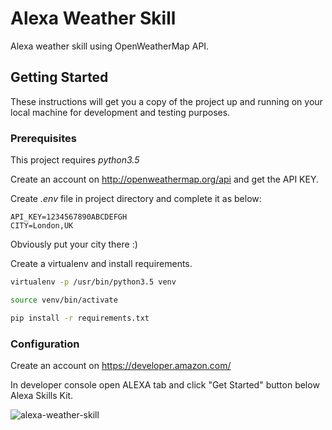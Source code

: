 # Alexa Weather Skill

Alexa weather skill using OpenWeatherMap API.

## Getting Started
These instructions will get you a copy of the project up and running on your local machine for development and testing purposes.


### Prerequisites

This project requires *python3.5*

Create an account on http://openweathermap.org/api and get the API KEY.

Create *.env* file in project directory and complete it as below:

```
API_KEY=1234567890ABCDEFGH
CITY=London,UK
```

Obviously put your city there :)

Create a virtualenv and install requirements.

```sh
virtualenv -p /usr/bin/python3.5 venv

source venv/bin/activate

pip install -r requirements.txt
```


### Configuration

Create an account on https://developer.amazon.com/

In developer console open ALEXA tab and click "Get Started" button below Alexa Skills Kit.

![alexa-weather-skill](https://i.imgur.com/7RkPiit.png)



